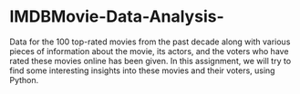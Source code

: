# IMDBMovie-Data-Analysis-
Data for the 100 top-rated movies from the past decade along with various pieces of information about the movie, its actors, and the voters who have rated these movies online has been given. In this assignment, we will try to find some interesting insights into these movies and their voters, using Python.
